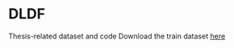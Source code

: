 # DLDF
Thesis-related dataset and code
Download the train dataset [here](https://github.com/HZSUZJ/DLDF/releases/tag/dataset)
